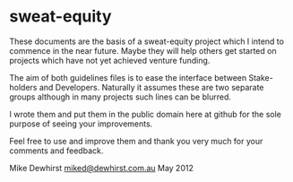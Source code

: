 sweat-equity
============

These documents are the basis of a sweat-equity project which I intend to 
commence in the near future. Maybe they will help others get started on 
projects which have not yet achieved venture funding.

The aim of both guidelines files is to ease the interface between Stake-
holders and Developers. Naturally it assumes these are two separate groups 
although in many projects such lines can be blurred.

I wrote them and put them in the public domain here at github for the 
sole purpose of seeing your improvements.

Feel free to use and improve them and thank you very much for your comments 
and feedback. 


Mike Dewhirst
miked@dewhirst.com.au
May 2012
